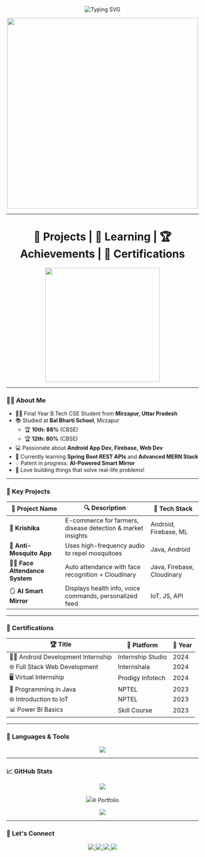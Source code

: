 <!-- Typing Animation -->
<p align="center">
  <img src="https://readme-typing-svg.demolab.com?font=Fira+Code&weight=600&size=25&pause=1000&color=00BFFF&center=true&vCenter=true&width=600&lines=Hi+%F0%9F%91%8B%2C+I'm+Vikas+Kumar;Final+Year+CSE+Student;Android+%2F+Web+Developer;Tech+Explorer+%7C+Quick+Learner;Open+to+Internships+and+SDE+Roles" alt="Typing SVG" />
</p>

<!-- 3D Coding Image -->
<p align="center">
  <img src="https://cdn.dribbble.com/users/1162077/screenshots/3848914/media/7ed7d5ca074b78b8307c9851d117cc6f.gif" width="500" />
</p>

---

<h1 align="center">🚀 Projects | 🌱 Learning | 🏆 Achievements | 📜 Certifications</h1>

<!-- Coder Animation -->
<p align="center">
  <img src="https://media.giphy.com/media/qgQUggAC3Pfv687qPC/giphy.gif" width="300"/>
</p>

---

### 🙋‍♂️ About Me
- 👨‍🎓 Final Year B.Tech CSE Student from **Mirzapur, Uttar Pradesh**
- 📚 Studied at **Bal Bharti School**, Mirzapur  
  - 🏆 **10th: 88%** (CBSE)  
  - 🏆 **12th: 80%** (CBSE)
- 💻 Passionate about **Android App Dev, Firebase, Web Dev**
- 🧠 Currently learning **Spring Boot REST APIs** and **Advanced MERN Stack**
- 💡 Patent in progress: **AI-Powered Smart Mirror**
- 📌 Love building things that solve real-life problems!

---

### 🧠 Key Projects

<div align="center">

| 🚀 Project Name | 🔍 Description | 🧰 Tech Stack |
|----------------|----------------|---------------|
| 🚜 **Krishika** | E-commerce for farmers, disease detection & market insights | Android, Firebase, ML |
| 🦟 **Anti-Mosquito App** | Uses high-frequency audio to repel mosquitoes | Java, Android |
| 🧑‍🎓 **Face Attendance System** | Auto attendance with face recognition + Cloudinary | Java, Firebase, Cloudinary |
| 🪞 **AI Smart Mirror** | Displays health info, voice commands, personalized feed | IoT, JS, API |

</div>

---

### 📜 Certifications

<div align="center">

| 🏆 Title | 🏫 Platform | 📅 Year |
|---------|------------|---------|
| 🧑‍💻 Android Development Internship | Internship Studio | 2024 |
| 🌐 Full Stack Web Development | Internshala | 2024 |
| 🖥️ Virtual Internship | Prodigy Infotech | 2024 |
| 🔌 Programming in Java | NPTEL | 2023 |
| 🌐 Introduction to IoT | NPTEL | 2023 |
| 📊 Power BI Basics | Skill Course | 2023 |

</div>

---

### 🧰 Languages & Tools

<p align="center">
  <img src="https://skillicons.dev/icons?i=java,firebase,androidstudio,html,css,js,mongodb,express,react,nodejs,spring,git,github,vscode,linux" />
</p>

---

### 📈 GitHub Stats

<p align="center">
  <img src="https://github-readme-stats.vercel.app/api?/>
  <img src="https://github-readme-streak-stats.herokuapp.com?/>
  <br/><br/>
  <img src="https://github-readme-activity-graph.cyclic.app/graph?/>
</p>

---

### 🌐 Portfolio

<p align="center">
  <a href="https://vikaskumar068.vercel.app/" target="_blank">
    <img src="https://img.shields.io/badge/My%20Portfolio-vikaskumar068.vercel.app-00C7B7?style=for-the-badge&logo=vercel&logoColor=white" />
  </a>
</p>

---

### 🤝 Let's Connect

<p align="center">
  <a href="https://www.linkedin.com/in/vikas-kumar-2b695a276/" target="_blank">
    <img src="https://img.shields.io/badge/LinkedIn-Vikas%20Kumar-0077B5?style=for-the-badge&logo=linkedin&logoColor=white" />
  </a>
  <a href="#">
    <img src="https://img.shields.io/badge/Gmail/>
  </a>
  <a href="https://github.com/vikasyadav068" target="_blank">
    <img src="https://img.shields.io/badge/GitHub/>
  </a>
</p>

---

<!-- Footer -->
<p align="center">
  <img src="https://capsule-render.vercel.app/api?type=waving&color=00BFFF&height=120&section=footer"/>
</p>
